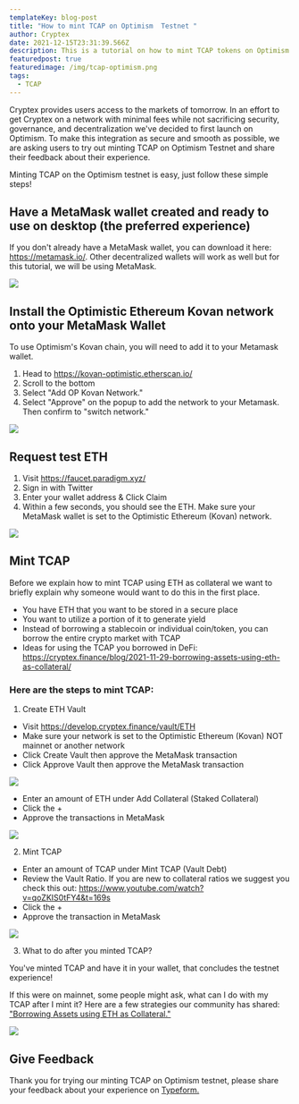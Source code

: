 ```yaml
---
templateKey: blog-post
title: "How to mint TCAP on Optimism  Testnet "
author: Cryptex
date: 2021-12-15T23:31:39.566Z
description: This is a tutorial on how to mint TCAP tokens on Optimism Testnet
featuredpost: true
featuredimage: /img/tcap-optimism.png
tags:
  - TCAP
---
```

Cryptex provides users access to the markets of tomorrow. In an effort to get Cryptex on a network with minimal fees while not sacrificing security, governance, and decentralization we've decided to first launch on Optimism. To make this integration as secure and smooth as possible, we are asking users to try out minting TCAP on Optimism Testnet and share their feedback about their experience.

Minting TCAP on the Optimism testnet is easy, just follow these simple steps!

## Have a MetaMask wallet created and ready to use on desktop (the preferred experience)

If you don't already have a MetaMask wallet, you can download it here: [](https://metamask.io/)<https://metamask.io/>. Other decentralized wallets will work as well but for this tutorial, we will be using MetaMask.

![](/img/mm-home.png)

## Install the Optimistic Ethereum Kovan network onto your MetaMask Wallet

To use Optimism's Kovan chain, you will need to add it to your Metamask wallet.

1. Head to [](https://kovan-optimistic.etherscan.io/)<https://kovan-optimistic.etherscan.io/>
2. Scroll to the bottom
3. Select "Add OP Kovan Network."
4. Select "Approve" on the popup to add the network to your Metamask. Then confirm to "switch network."

![](/img/optimism.png)

## Request test ETH

1. Visit [](https://faucet.paradigm.xyz/)<https://faucet.paradigm.xyz/>
2. Sign in with Twitter
3. Enter your wallet address & Click Claim
4. Within a few seconds, you should see the ETH. Make sure your MetaMask wallet is set to the Optimistic Ethereum (Kovan) network.

![](/img/testnet-wallet.png)

## Mint TCAP

Before we explain how to mint TCAP using ETH as collateral we want to briefly explain why someone would want to do this in the first place.

* You have ETH that you want to be stored in a secure place
* You want to utilize a portion of it to generate yield
* Instead of borrowing a stablecoin or individual coin/token, you can borrow the entire crypto market with TCAP
* Ideas for using the TCAP you borrowed in DeFi: [](https://cryptex.finance/blog/2021-11-29-borrowing-assets-using-eth-as-collateral/)<https://cryptex.finance/blog/2021-11-29-borrowing-assets-using-eth-as-collateral/>



### Here are the steps to mint TCAP:

1. Create ETH Vault

* Visit [](https://develop.cryptex.finance/vault/ETH)<https://develop.cryptex.finance/vault/ETH>
* Make sure your network is set to the Optimistic Ethereum (Kovan) NOT mainnet or another network
* Click Create Vault then approve the MetaMask transaction
* Click Approve Vault then approve the MetaMask transaction

![](/img/cryptex-testnet.png)

* Enter an amount of ETH under Add Collateral (Staked Collateral)
* Click the +
* Approve the transactions in MetaMask

![](/img/cryptex-interface.png)

2. Mint TCAP

* Enter an amount of TCAP under Mint TCAP (Vault Debt)
* Review the Vault Ratio. If you are new to collateral ratios we suggest you check this out: [](https://www.youtube.com/watch?v=qoZKIS0tFY4&t=169s)<https://www.youtube.com/watch?v=qoZKIS0tFY4&t=169s>
* Click the +
* Approve the transaction in MetaMask

![](/img/cryptex.png)

3. What to do after you minted TCAP?

You've minted TCAP and have it in your wallet, that concludes the testnet experience!

If this were on mainnet, some people might ask, what can I do with my TCAP after I mint it? Here are a few strategies our community has shared: ["Borrowing Assets using ETH as Collateral."](https://cryptex.finance/blog/2021-11-29-borrowing-assets-using-eth-as-collateral/)

![](/img/tcap-minted.png)

## Give Feedback

Thank you for trying our minting TCAP on Optimism testnet, please share your feedback about your experience on [Typeform.](https://cryptexfinance.typeform.com/to/ACr1gLvI)